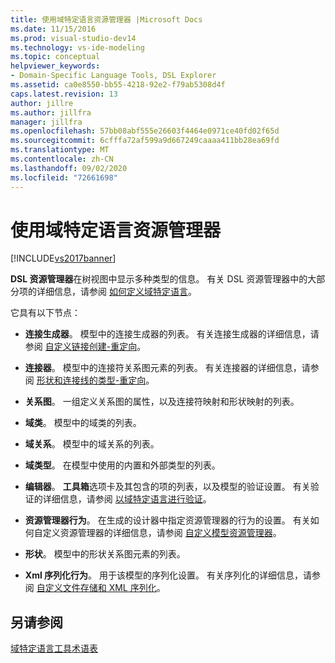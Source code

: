 ```yaml
---
title: 使用域特定语言资源管理器 |Microsoft Docs
ms.date: 11/15/2016
ms.prod: visual-studio-dev14
ms.technology: vs-ide-modeling
ms.topic: conceptual
helpviewer_keywords:
- Domain-Specific Language Tools, DSL Explorer
ms.assetid: ca0e8550-bb55-4218-92e2-f79ab5308d4f
caps.latest.revision: 13
author: jillre
ms.author: jillfra
manager: jillfra
ms.openlocfilehash: 57bb08abf555e26603f4464e0971ce40fd02f65d
ms.sourcegitcommit: 6cfffa72af599a9d667249caaaa411bb28ea69fd
ms.translationtype: MT
ms.contentlocale: zh-CN
ms.lasthandoff: 09/02/2020
ms.locfileid: "72661698"
---
```

# <a name="working-with-the-domain-specific-language-explorer"></a>使用域特定语言资源管理器
[!INCLUDE[vs2017banner](../includes/vs2017banner.md)]

**DSL 资源管理器**在树视图中显示多种类型的信息。 有关 DSL 资源管理器中的大部分项的详细信息，请参阅 [如何定义域特定语言](../modeling/how-to-define-a-domain-specific-language.md)。

 它具有以下节点：

- **连接生成器**。 模型中的连接生成器的列表。 有关连接生成器的详细信息，请参阅 [自定义链接创建-重定向](../misc/customizing-link-creation-redirection.md)。

- **连接器**。 模型中的连接符关系图元素的列表。 有关连接器的详细信息，请参阅 [形状和连接线的类型-重定向](../misc/types-of-shapes-and-connectors-redirect.md)。

- **关系图**。 一组定义关系图的属性，以及连接符映射和形状映射的列表。

- **域类**。 模型中的域类的列表。

- **域关系**。 模型中的域关系的列表。

- **域类型**。 在模型中使用的内置和外部类型的列表。

- **编辑器**。 **工具箱**选项卡及其包含的项的列表，以及模型的验证设置。 有关验证的详细信息，请参阅 [以域特定语言进行验证](../modeling/validation-in-a-domain-specific-language.md)。

- **资源管理器行为**。 在生成的设计器中指定资源管理器的行为的设置。 有关如何自定义资源管理器的详细信息，请参阅 [自定义模型资源管理器](../modeling/customizing-the-model-explorer.md)。

- **形状**。 模型中的形状关系图元素的列表。

- **Xml 序列化行为**。 用于该模型的序列化设置。 有关序列化的详细信息，请参阅 [自定义文件存储和 XML 序列化](../modeling/customizing-file-storage-and-xml-serialization.md)。

## <a name="see-also"></a>另请参阅
 [域特定语言工具术语表](https://msdn.microsoft.com/ca5e84cb-a315-465c-be24-76aa3df276aa)
